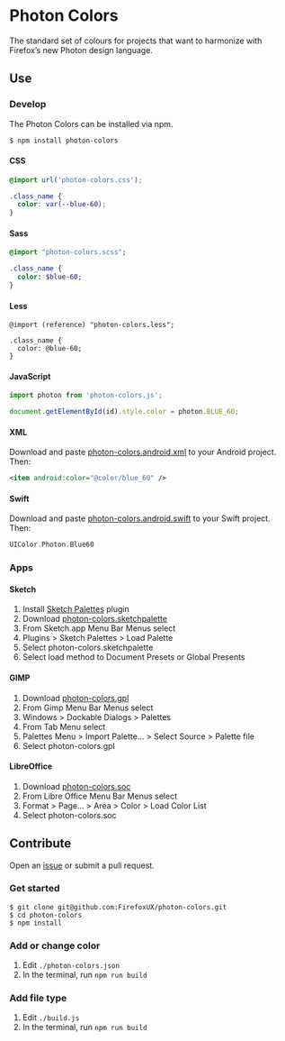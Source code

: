 # Photon Colors

The standard set of colours for projects that want to harmonize with Firefox’s new Photon design language.

## Use

### Develop

The Photon Colors can be installed via npm.

```bash
$ npm install photon-colors
```

#### CSS

```css
@import url('photon-colors.css');

.class_name {
  color: var(--blue-60);
}
```

#### Sass

```Sass
@import "photon-colors.scss";

.class_name {
  color: $blue-60;
}
```

#### Less

```less
@import (reference) "photon-colors.less";

.class_name {
  color: @blue-60;
}
```

#### JavaScript

```js
import photon from 'photon-colors.js';

document.getElementById(id).style.color = photon.BLUE_60;
```

#### XML

Download and paste [photon-colors.android.xml](https://github.com/FirefoxUX/photon-colors/raw/master/photon-colors.android.xml) to your Android project. Then:

```xml
<item android:color="@color/blue_60" />
```

#### Swift

Download and paste [photon-colors.android.swift](https://github.com/FirefoxUX/photon-colors/raw/master/photon-colors.android.swift) to your Swift project. Then:

```swift
UIColor.Photon.Blue60
```

### Apps

#### Sketch

1. Install [Sketch Palettes](https://github.com/andrewfiorillo/sketch-palettes/) plugin
2. Download [photon-colors.sketchpalette](https://github.com/FirefoxUX/photon-colors/raw/master/photon-colors.sketchpalette)
3. From Sketch.app Menu Bar Menus select
4. Plugins > Sketch Palettes > Load Palette
5. Select photon-colors.sketchpalette
6. Select load method to Document Presets or Global Presents

#### GIMP

1. Download [photon-colors.gpl](https://github.com/FirefoxUX/photon-colors/raw/master/photon-colors.gpl)
2. From Gimp Menu Bar Menus select
3. Windows > Dockable Dialogs > Palettes
4. From Tab Menu select
5. Palettes Menu > Import Palette... > Select Source > Palette file
6. Select photon-colors.gpl

#### LibreOffice

1. Download [photon-colors.soc](https://github.com/FirefoxUX/photon-colors/raw/master/photon-colors.soc)
2. From Libre Office Menu Bar Menus select
3. Format > Page... > Area > Color > Load Color List
4. Select photon-colors.soc

## Contribute

Open an [issue](https://github.com/FirefoxUX/photon-colors/issues/new) or submit a pull request.

### Get started

```
$ git clone git@github.com:FirefoxUX/photon-colors.git
$ cd photon-colors
$ npm install
```

### Add or change color

1. Edit `./photon-colors.json`
2. In the terminal, run `npm run build`

### Add file type

1. Edit `./build.js`
2. In the terminal, run `npm run build`



